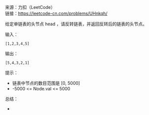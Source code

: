 
来源：力扣（LeetCode）  
链接：https://leetcode-cn.com/problems/UHnkqh/

给定单链表的头节点 head ，请反转链表，并返回反转后的链表的头节点。


输入：
```
[1,2,3,4,5]
```
输出：
```
[5,4,3,2,1]
```

提示：
    

* 链表中节点的数目范围是 [0, 5000]
* -5000 <= Node.val <= 5000

总结：

* 